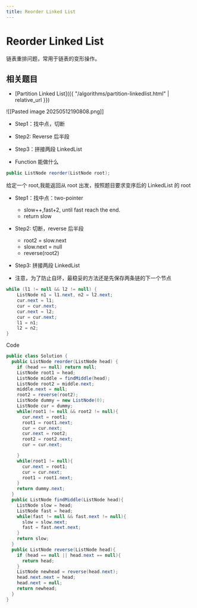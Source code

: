 ```yaml
---
title: Reorder Linked List
---
```


# Reorder Linked List

链表重排问题，常用于链表的变形操作。

## 相关题目

- [Partition Linked List]({{ "/algorithms/partition-linkedlist.html" | relative_url }})

![[Pasted image 20250512190808.png]]

- Step1：找中点，切断
- Step2: Reverse 后半段
- Step3：拼接两段 LinkedList

- Function 能做什么

```java
public ListNode reorder(ListNode root);
```

给定一个 root,我能返回从 root 出发，按照题目要求变序后的 LinkedList 的 root

- Step1：找中点：two-pointer
  - slow++,fast+2, until fast reach the end.
  - return slow
- Step2: 切断，reverse 后半段
  - root2 = slow.next
  - slow.next = null
  - reverse(root2)
- Step3: 拼接两段 LinkedList

- 注意，为了防止自环，最稳妥的方法还是先保存两条链的下一个节点

```java
while (l1 != null && l2 != null) {
    ListNode n1 = l1.next, n2 = l2.next;
    cur.next = l1;
    cur = cur.next;
    cur.next = l2;
    cur = cur.next;
    l1 = n1;
    l2 = n2;
}
```

Code

```java
public class Solution {
  public ListNode reorder(ListNode head) {
    if (head == null) return null;
    ListNode root1 = head;
    ListNode middle = findMiddle(head);
    ListNode root2 = middle.next;
    middle.next = null;
    root2 = reverse(root2);
    ListNode dummy = new ListNode(0);
    ListNode cur = dummy;
    while(root1 != null && root2 != null){
      cur.next = root1;
      root1 = root1.next;
      cur = cur.next;
      cur.next = root2;
      root2 = root2.next;
      cur = cur.next;

    }
    while(root1 != null){
      cur.next = root1;
      cur = cur.next;
      root1 = root1.next;
    }
    return dummy.next;
  }
  public ListNode findMiddle(ListNode head){
    ListNode slow = head;
    ListNode fast = head;
    while(fast != null && fast.next != null){
      slow = slow.next;
      fast = fast.next.next;
    }
    return slow;
  }
  public ListNode reverse(ListNode head){
    if (head == null || head.next == null){
      return head;
    }
    ListNode newhead = reverse(head.next);
    head.next.next = head;
    head.next = null;
    return newhead;
  }
}

```
